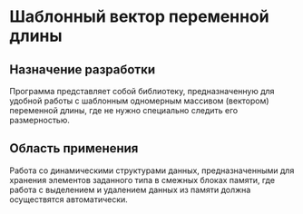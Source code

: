 # Шаблонный вектор переменной длины
## Назначение разработки
Программа представляет собой библиотеку, предназначенную для удобной работы с шаблонным одномерным массивом (вектором) переменной длины, где не нужно специально следить его размерностью.
## Область применения
Работа со динамическими структурами данных, предназначенными для хранения элементов заданного типа в смежных блоках памяти, где работа с выделением и удалением данных из памяти должна осуществятся автоматически.
